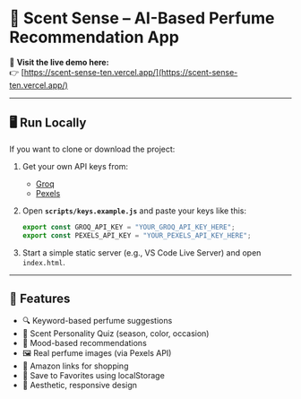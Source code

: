 # 🌸 Scent Sense – AI-Based Perfume Recommendation App

🔗 **Visit the live demo here:**  
👉 [https://scent-sense-ten.vercel.app/](https://scent-sense-ten.vercel.app/)

---

## 🖥️ Run Locally

If you want to clone or download the project:

1. Get your own API keys from:
   - [Groq](https://groq.com/)  
   - [Pexels](https://www.pexels.com/api/)

2. Open **`scripts/keys.example.js`** and paste your keys like this:
   ```js
   export const GROQ_API_KEY = "YOUR_GROQ_API_KEY_HERE";
   export const PEXELS_API_KEY = "YOUR_PEXELS_API_KEY_HERE";
   ```

3. Start a simple static server (e.g., VS Code Live Server) and open `index.html`.

---

## 🌟 Features

- 🔍 Keyword-based perfume suggestions  
- 💖 Scent Personality Quiz (season, color, occasion)  
- 🌈 Mood-based recommendations  
- 🖼️ Real perfume images (via Pexels API)  
- 🛒 Amazon links for shopping  
- 💾 Save to Favorites using localStorage  
- 💅 Aesthetic, responsive design  